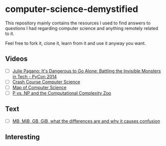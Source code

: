 # computer-science-demystified
This repository mainly contains the resources I used to find answers to questions I had regarding computer science and anything remotely related to it.

Feel free to fork it, clone it, learn from it and use it anyway you want.

## Videos
- [ ] [Julie Pagano: It's Dangerous to Go Alone: Battling the Invisible Monsters in Tech - PyCon 2014](https://www.youtube.com/watch?v=1i8ylq4j_EY&ab_channel=PyCon2014)
- [ ] [Crash Course Computer Science](https://www.youtube.com/watch?v=tpIctyqH29Q&list=PLH2l6uzC4UEW0s7-KewFLBC1D0l6XRfye&ab_channel=CrashCourse)
- [ ] [Map of Computer Science](https://www.youtube.com/watch?v=SzJ46YA_RaA)
- [ ] [P vs. NP and the Computational Complexity Zoo](https://www.youtube.com/watch?v=YX40hbAHx3s)

## Text
- [ ] [MB, MiB, GB, GiB, what the differences are and why it causes confusion](http://www.andrewwhyman.com/blog/rants/mb-mib-gb-gib-what-the-differences-are-and-why-it-causes-confusion/)

## Interesting
